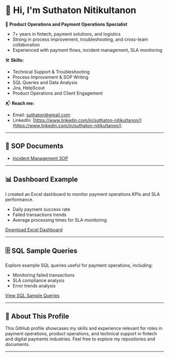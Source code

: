# 👋 Hi, I'm Suthaton Nitikultanon

🚀 **Product Operations and Payment Operations Specialist**

- 7+ years in fintech, payment solutions, and logistics
- Strong in process improvement, troubleshooting, and cross-team collaboration
- Experienced with payment flows, incident management, SLA monitoring

🛠 **Skills:**

- Technical Support & Troubleshooting
- Process Improvement & SOP Writing
- SQL Queries and Data Analysis
- Jira, HelpScout
- Product Operations and Client Engagement

📬 **Reach me:**

- Email: [suthaton@gmail.com](mailto:suthaton@gmail.com)
- LinkedIn: [https://www.linkedin.com/in/suthaton-nitikultanon/](https://www.linkedin.com/in/suthaton-nitikultanon/)

---

## 📄 SOP Documents

- [Incident Management SOP](./incident-management-sop.md)

---

## 📊 Dashboard Example

I created an Excel dashboard to monitor payment operations KPIs and SLA performance.

- Daily payment success rate
- Failed transactions trends
- Average processing times for SLA monitoring

[Download Excel Dashboard](./Dashboard.xlsx)

---

## 🗄️ SQL Sample Queries

Explore example SQL queries useful for payment operations, including:

- Monitoring failed transactions
- SLA compliance analysis
- Error trends analysis

[View SQL Sample Queries](./sql-sample-queries.md)

---

## 🎯 About This Profile

This GitHub profile showcases my skills and experience relevant for roles in payment operations, product operations, and technical support in fintech and digital payments industries. Feel free to explore my repositories and documents.

---


